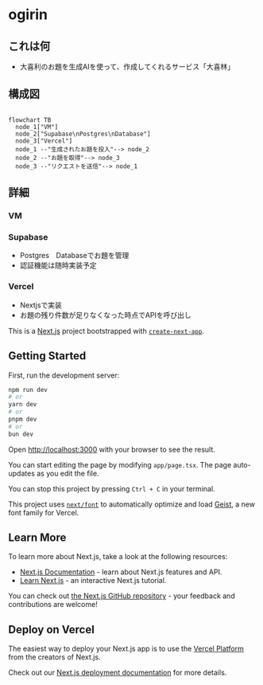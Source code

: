 # ogirin

## これは何

- 大喜利のお題を生成AIを使って、作成してくれるサービス「大喜林」


## 構成図

```mermaid

flowchart TB
  node_1["VM"]
  node_2["Supabase\nPostgres\nDatabase"]
  node_3["Vercel"]
  node_1 --"生成されたお題を投入"--> node_2
  node_2 --"お題を取得"--> node_3
  node_3 --"リクエストを送信"--> node_1
```

## 詳細

### VM


### Supabase
- Postgres　Databaseでお題を管理
- 認証機能は随時実装予定

### Vercel
- Nextjsで実装
- お題の残り件数が足りなくなった時点でAPIを呼び出し


This is a [Next.js](https://nextjs.org) project bootstrapped with [`create-next-app`](https://nextjs.org/docs/app/api-reference/cli/create-next-app).

## Getting Started

First, run the development server:

```bash
npm run dev
# or
yarn dev
# or
pnpm dev
# or
bun dev
```

Open [http://localhost:3000](http://localhost:3000) with your browser to see the result.

You can start editing the page by modifying `app/page.tsx`. The page auto-updates as you edit the file.

You can stop this project by pressing `Ctrl + C` in your terminal.

This project uses [`next/font`](https://nextjs.org/docs/app/building-your-application/optimizing/fonts) to automatically optimize and load [Geist](https://vercel.com/font), a new font family for Vercel.

## Learn More

To learn more about Next.js, take a look at the following resources:

- [Next.js Documentation](https://nextjs.org/docs) - learn about Next.js features and API.
- [Learn Next.js](https://nextjs.org/learn) - an interactive Next.js tutorial.

You can check out [the Next.js GitHub repository](https://github.com/vercel/next.js) - your feedback and contributions are welcome!

## Deploy on Vercel

The easiest way to deploy your Next.js app is to use the [Vercel Platform](https://vercel.com/new?utm_medium=default-template&filter=next.js&utm_source=create-next-app&utm_campaign=create-next-app-readme) from the creators of Next.js.

Check out our [Next.js deployment documentation](https://nextjs.org/docs/app/building-your-application/deploying) for more details.
